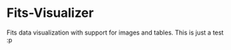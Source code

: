 # Fits-Visualizer
Fits data visualization with support for images and tables.
This is just a test :p

